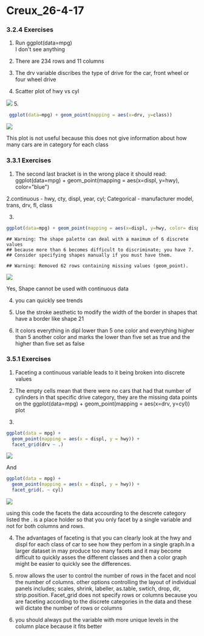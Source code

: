 # Creux_26-4-17



### 3.2.4 Exercises 
1. Run ggplot(data=mpg)  
I don't see anything

2. There are 234 rows and 11 columns

3. The drv variable discribes the type of drive for the car, front wheel or four wheel drive

4. Scatter plot  of hwy vs cyl

![](Creux_26-4-17_files/figure-html/mpg-1.png)<!-- -->
5. 

```r
 ggplot(data=mpg) + geom_point(mapping = aes(x=drv, y=class))
```

![](Creux_26-4-17_files/figure-html/unnamed-chunk-1-1.png)<!-- -->

This plot is not useful because this does not give information about how many cars are in category for each class

### 3.3.1 Exercises
1. The second last bracket is in the wrong place it should read: 
ggplot(data=mpg) + geom_point(mapping = aes(x=displ, y=hwy), color="blue")

2.continuous - hwy, cty, displ, year, cyl; Categorical - manufacturer model, trans, drv, fl, class

3. 

```r
ggplot(data=mpg) + geom_point(mapping = aes(x=displ, y=hwy, color= displ, size=hwy, shape=class))
```

```
## Warning: The shape palette can deal with a maximum of 6 discrete values
## because more than 6 becomes difficult to discriminate; you have 7.
## Consider specifying shapes manually if you must have them.
```

```
## Warning: Removed 62 rows containing missing values (geom_point).
```

![](Creux_26-4-17_files/figure-html/unnamed-chunk-2-1.png)<!-- -->

Yes, Shape cannot be used with continuous data

4. you can quickly see trends

5. Use the stroke aesthetic to modify the width of the border in shapes that have a border like shape 21

6. It colors everything in dipl lower than 5 one color and everything higher than 5 another color and marks the lower than five set as true and the higher than five set as false

### 3.5.1 Exercises
1. Faceting a continuous variable leads to it being broken into discrete values

2. The empty cells mean that there were no cars that had that number of cylinders in that specific drive category, they are the missing data points on the ggplot(data=mpg) + geom_point(mapping = aes(x=drv, y=cyl)) plot

3. 

```r
ggplot(data = mpg) + 
  geom_point(mapping = aes(x = displ, y = hwy)) +
  facet_grid(drv ~ .)
```

![](Creux_26-4-17_files/figure-html/unnamed-chunk-3-1.png)<!-- -->

And


```r
ggplot(data = mpg) + 
  geom_point(mapping = aes(x = displ, y = hwy)) +
  facet_grid(. ~ cyl)
```

![](Creux_26-4-17_files/figure-html/unnamed-chunk-4-1.png)<!-- -->

using this code the facets the data accourding to the descrete category listed the . is a place holder so that you only facet by a single variable and not for both columns and rows.

4. The advantages of faceting is that you can clearly look at the hwy and displ for each class of car to see how they perfom in a single graph.In a larger dataset in may produce too many facets and it may become difficult to quickly asses the different classes and then a color graph might be easier to quickly see the differences.

5. nrow allows the user to control the number of rows in the facet and ncol the number of columns. other options controlling the layout of individual panels includes; scales, shrink, labeller, as.table, swtich, drop, dir, strip.position. Facet_grid does not specify rows or columns because you are faceting according to the discrete categories in the data and these will dictate the number of rows or columns

6. you should always put the variable with more unique levels in the column place because it fits better

